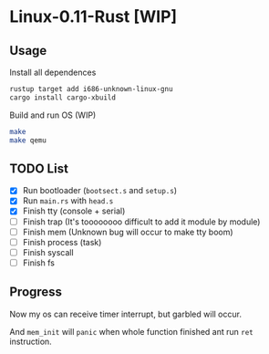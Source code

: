 # Linux-0.11-Rust [WIP]

## Usage

Install all dependences

```sh
rustup target add i686-unknown-linux-gnu
cargo install cargo-xbuild
```

Build and run OS (WIP)

```sh
make
make qemu
```

## TODO List

- [x] Run bootloader (`bootsect.s` and `setup.s`)
- [x] Run `main.rs` with `head.s`
- [x] Finish tty (console + serial)
- [ ] Finish trap (It's toooooooo difficult to add it module by module)
- [ ] Finish mem (Unknown bug will occur to make tty boom)
- [ ] Finish process (task)
- [ ] Finish syscall
- [ ] Finish fs

## Progress

Now my os can receive timer interrupt, but garbled will occur.

And `mem_init` will `panic` when whole function finished ant run `ret` instruction.

